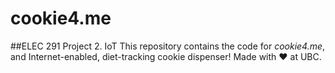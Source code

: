 # cookie4.me

##ELEC 291 Project 2. IoT
This repository contains the code for _cookie4.me_, and Internet-enabled, diet-tracking cookie dispenser!
Made with ❤ at UBC.